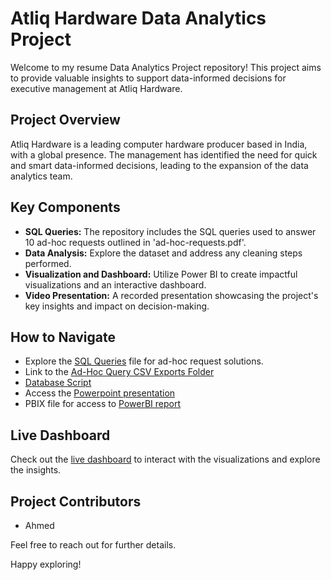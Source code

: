 # Atliq Hardware Data Analytics Project

Welcome to my resume Data Analytics Project repository! This project aims to provide valuable insights to support data-informed decisions for executive management at Atliq Hardware.

## Project Overview

Atliq Hardware is a leading computer hardware producer based in India, with a global presence. The management has identified the need for quick and smart data-informed decisions, leading to the expansion of the data analytics team.

## Key Components

- **SQL Queries:** The repository includes the SQL queries used to answer 10 ad-hoc requests outlined in 'ad-hoc-requests.pdf'.
- **Data Analysis:** Explore the dataset and address any cleaning steps performed.
- **Visualization and Dashboard:** Utilize Power BI to create impactful visualizations and an interactive dashboard.
- **Video Presentation:** A recorded presentation showcasing the project's key insights and impact on decision-making.

## How to Navigate

- Explore the [SQL Queries](sql_queries.md) file for ad-hoc request solutions.
- Link to the [Ad-Hoc Query CSV Exports Folder](sql_query_exports/)
- [Database Script](https://raw.githubusercontent.com/ahme-png/atliq-hardwares-analytics/main/database_script.mysql)
- Access the [Powerpoint presentation](atliq-hardwares-powerpoint-presentation.pptx)
- PBIX file for access to [PowerBI report](atliq_hardwares_report.pbix)
## Live Dashboard

Check out the [live dashboard](https://app.powerbi.com/view?r=eyJrIjoiNDJjZTQ1OGItNTc1OS00MTQ2LWI3OWEtZjUwMDZkNTk2MTM4IiwidCI6ImM2ZTU0OWIzLTVmNDUtNDAzMi1hYWU5LWQ0MjQ0ZGM1YjJjNCJ9) to interact with the visualizations and explore the insights.

## Project Contributors

- Ahmed

Feel free to reach out for further details.

Happy exploring!

